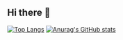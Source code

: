 ## Hi there 👋

[![Top Langs](https://github-readme-stats.vercel.app/api/top-langs/?username=BrenoMartinsDeOliveiraVasconcelos&langs_count=30)](https://github.com/anuraghazra/github-readme-stats) 
[![Anurag's GitHub stats](https://github-readme-stats.vercel.app/api?username=BrenoMartinsDeOliveiraVasconcelos)](https://github.com/anuraghazra/github-readme-stats)
